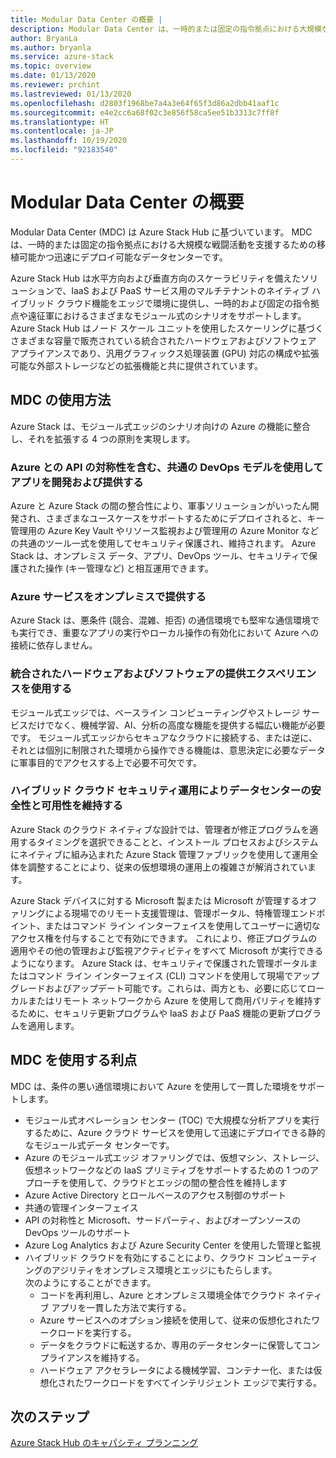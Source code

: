 ```yaml
---
title: Modular Data Center の概要 |
description: Modular Data Center は、一時的または固定の指令拠点における大規模な戦闘活動を支援するための移植可能かつ迅速にデプロイ可能なデータセンターです。
author: BryanLa
ms.author: bryanla
ms.service: azure-stack
ms.topic: overview
ms.date: 01/13/2020
ms.reviewer: prchint
ms.lastreviewed: 01/13/2020
ms.openlocfilehash: d2803f1968be7a4a3e64f65f3d86a2dbb41aaf1c
ms.sourcegitcommit: e4e2cc6a68f02c3e856f58ca5ee51b3313c7ff8f
ms.translationtype: HT
ms.contentlocale: ja-JP
ms.lasthandoff: 10/19/2020
ms.locfileid: "92183540"
---
```

# <a name="modular-data-center-overview"></a>Modular Data Center の概要 

Modular Data Center (MDC) は Azure Stack Hub に基づいています。 MDC は、一時的または固定の指令拠点における大規模な戦闘活動を支援するための移植可能かつ迅速にデプロイ可能なデータセンターです。

Azure Stack Hub は水平方向および垂直方向のスケーラビリティを備えたソリューションで、IaaS および PaaS サービス用のマルチテナントのネイティブ ハイブリッド クラウド機能をエッジで環境に提供し、一時的および固定の指令拠点や遠征軍におけるさまざまなモジュール式のシナリオをサポートします。 Azure Stack Hub はノード スケール ユニットを使用したスケーリングに基づくさまざまな容量で販売されている統合されたハードウェアおよびソフトウェア アプライアンスであり、汎用グラフィックス処理装置 (GPU) 対応の構成や拡張可能な外部ストレージなどの拡張機能と共に提供されています。

## <a name="how-you-can-use-the-mdc"></a>MDC の使用方法

Azure Stack は、モジュール式エッジのシナリオ向けの Azure の機能に整合し、それを拡張する 4 つの原則を実現します。 

### <a name="develop-and-deliver-apps-with-a-common-devops-model-including-api-symmetry-with-azure"></a>Azure との API の対称性を含む、共通の DevOps モデルを使用してアプリを開発および提供する

Azure と Azure Stack の間の整合性により、軍事ソリューションがいったん開発され、さまざまなユースケースをサポートするためにデプロイされると、キー管理用の Azure Key Vault やリソース監視および管理用の Azure Monitor などの共通のツール一式を使用してセキュリティ保護され、維持されます。 Azure Stack は、オンプレミス データ、アプリ、DevOps ツール、セキュリティで保護された操作 (キー管理など) と相互運用できます。

### <a name="deliver-azure-services-on-premises"></a>Azure サービスをオンプレミスで提供する

Azure Stack は、悪条件 (競合、混雑、拒否) の通信環境でも堅牢な通信環境でも実行でき、重要なアプリの実行やローカル操作の有効化において Azure への接続に依存しません。 

### <a name="use-integrated-hardware-and-software-delivery-experience"></a>統合されたハードウェアおよびソフトウェアの提供エクスペリエンスを使用する

モジュール式エッジでは、ベースライン コンピューティングやストレージ サービスだけでなく、機械学習、AI、分析の高度な機能を提供する幅広い機能が必要です。 モジュール式エッジからセキュアなクラウドに接続する、または逆に、それとは個別に制限された環境から操作できる機能は、意思決定に必要なデータに軍事目的でアクセスする上で必要不可欠です。

### <a name="keep-your-datacenter-secure-and-available-with-hybrid-cloud-security-operations"></a>ハイブリッド クラウド セキュリティ運用によりデータセンターの安全性と可用性を維持する

Azure Stack のクラウド ネイティブな設計では、管理者が修正プログラムを適用するタイミングを選択できることと、インストール プロセスおよびシステムにネイティブに組み込まれた Azure Stack 管理ファブリックを使用して運用全体を調整することにより、従来の仮想環境の運用上の複雑さが解消されています。

Azure Stack デバイスに対する Microsoft 製または Microsoft が管理するオファリングによる現場でのリモート支援管理は、管理ポータル、特権管理エンドポイント、またはコマンド ライン インターフェイスを使用してユーザーに適切なアクセス権を付与することで有効にできます。 これにより、修正プログラムの適用やその他の管理および監視アクティビティをすべて Microsoft が実行できるようになります。 Azure Stack は、セキュリティで保護された管理ポータルまたはコマンド ライン インターフェイス (CLI) コマンドを使用して現場でアップグレードおよびアップデート可能です。これらは、両方とも、必要に応じてローカルまたはリモート ネットワークから Azure を使用して商用パリティを維持するために、セキュリテ更新プログラムや IaaS および PaaS 機能の更新プログラムを適用します。 

## <a name="benefits-of-using-the-mdc"></a>MDC を使用する利点

MDC は、条件の悪い通信環境において Azure を使用して一貫した環境をサポートします。
 - モジュール式オペレーション センター (TOC) で大規模な分析アプリを実行するために、Azure クラウド サービスを使用して迅速にデプロイできる静的なモジュール式データ センターです。
 - Azure のモジュール式エッジ オファリングでは、仮想マシン、ストレージ、仮想ネットワークなどの IaaS プリミティブをサポートするための 1 つのアプローチを使用して、クラウドとエッジの間の整合性を維持します
 - Azure Active Directory とロールベースのアクセス制御のサポート
 - 共通の管理インターフェイス
 - API の対称性と Microsoft、サードパーティ、およびオープンソースの DevOps ツールのサポート
 - Azure Log Analytics および Azure Security Center を使用した管理と監視
 - ハイブリッド クラウドを有効にすることにより、クラウド コンピューティングのアジリティをオンプレミス環境とエッジにもたらします。<br>次のようにすることができます。
     - コードを再利用し、Azure とオンプレミス環境全体でクラウド ネイティブ アプリを一貫した方法で実行する。
     - Azure サービスへのオプション接続を使用して、従来の仮想化されたワークロードを実行する。
     - データをクラウドに転送するか、専用のデータセンターに保管してコンプライアンスを維持する。
     - ハードウェア アクセラレータによる機械学習、コンテナー化、または仮想化されたワークロードをすべてインテリジェント エッジで実行する。

## <a name="next-steps"></a>次のステップ

[Azure Stack Hub のキャパシティ プランニング](../operator/azure-stack-capacity-planning-overview.md)
